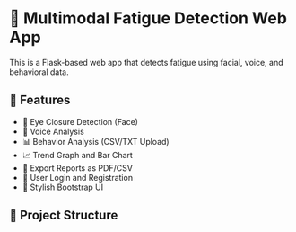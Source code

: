 # 🧠 Multimodal Fatigue Detection Web App

This is a Flask-based web app that detects fatigue using facial, voice, and behavioral data.

## 🚀 Features

- 📸 Eye Closure Detection (Face)
- 🎤 Voice Analysis
- 📊 Behavior Analysis (CSV/TXT Upload)
- 📈 Trend Graph and Bar Chart
- 🧾 Export Reports as PDF/CSV
- 🔐 User Login and Registration
- 🎨 Stylish Bootstrap UI

## 📁 Project Structure

